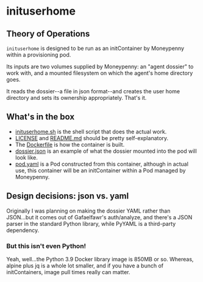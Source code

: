 # inituserhome

## Theory of Operations

`inituserhome` is designed to be run as an initContainer by Moneypenny
within a provisioning pod.

Its inputs are two volumes supplied by Moneypenny: an "agent dossier" to
work with, and a mounted filesystem on which the agent's home directory
goes.

It reads the dossier--a file in json format--and creates the user home
directory and sets its ownership appropriately.  That's it.

## What's in the box

* [inituserhome.sh](./inituserhome.sh) is the shell script that does the
  actual work.
* [LICENSE](./LICENSE) and [README.md](./README.md) should be pretty
  self-explanatory.
* The [Dockerfile](./Dockerfile) is how the container is built.
* [dossier.json](./dossier.json) is an example of what the dossier
  mounted into the pod will look like.
* [pod.yaml](./pod.yaml) is a Pod constructed from this container,
  although in actual use, this container will be an initContainer within
  a Pod managed by Moneypenny.
  
## Design decisions: json vs. yaml

Originally I was planning on making the dossier YAML rather than
JSON...but it comes out of Gafaelfawr's auth/analyze, and there's a JSON
parser in the standard Python library, while PyYAML is a third-party
dependency.

### But this isn't even Python!

Yeah, well...the Python 3.9 Docker library image is 850MB or so.
Whereas, alpine plus jq is a whole lot smaller, and if you have a bunch
of initContainers, image pull times really can matter.

